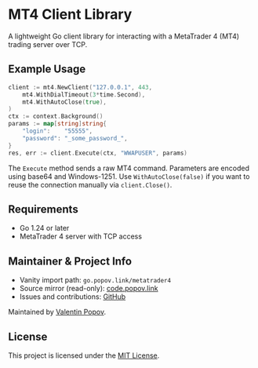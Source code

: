 # MT4 Client Library

A lightweight Go client library for interacting with a MetaTrader 4 (MT4) trading server over TCP.

## Example Usage

```go
client := mt4.NewClient("127.0.0.1", 443,
    mt4.WithDialTimeout(3*time.Second),
    mt4.WithAutoClose(true),
)
ctx := context.Background()
params := map[string]string{
    "login":    "55555",
    "password": "_some_password_",
}
res, err := client.Execute(ctx, "WWAPUSER", params)
```

The `Execute` method sends a raw MT4 command. Parameters are encoded using base64 and Windows-1251.
Use `WithAutoClose(false)` if you want to reuse the connection manually via `client.Close()`.

## Requirements

- Go 1.24 or later
- MetaTrader 4 server with TCP access

## Maintainer & Project Info

- Vanity import path: `go.popov.link/metatrader4`
- Source mirror (read-only): [code.popov.link](https://code.popov.link/valentineus/go-metatrader4)
- Issues and contributions: [GitHub](https://github.com/valentineus/go-metatrader4/issues)

Maintained by [Valentin Popov](mailto:valentin@popov.link).

## License

This project is licensed under the [MIT License](LICENSE.txt).
